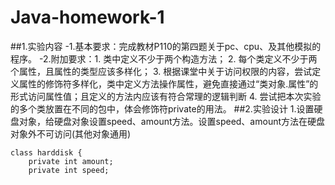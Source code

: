# Java-homework-1
##1.实验内容
-1.基本要求：完成教材P110的第四题关于pc、cpu、及其他模拟的程序。
-2.附加要求：1. 类中定义不少于两个构造方法；
 2. 每个类定义不少于两个属性，且属性的类型应该多样化；
 3. 根据课堂中关于访问权限的内容，尝试定义属性的修饰符多样化，类中定义方法操作属性，避免直接通过“类对象.属性”的形式访问属性值；且定义的方法内应该有符合常理的逻辑判断
 4. 尝试把本次实验的多个类放置在不同的包中，体会修饰符private的用法。
 ##2.实验设计
1.设置硬盘对象，给硬盘对象设置speed、amount方法。设置speed、amount方法在硬盘对象外不可访问(其他对象通用)
```
class harddisk {
    private int amount;
    private int speed;
```
